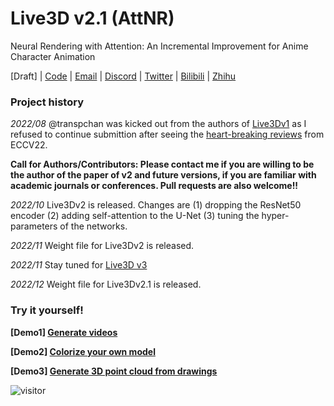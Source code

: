 # Live3D v2.1 (AttNR) 

Neural Rendering with Attention: An Incremental Improvement for Anime Character Animation

[Draft] | 
[Code](https://github.com/transpchan/Live3D-v2/) |
[Email](mailto:transpchan@gmail.com) |
[Discord](https://discord.gg/Md3cykbn36) |
[Twitter](https://twitter.com/transpchan) |
[Bilibili](https://space.bilibili.com/6418569) |
[Zhihu](https://zhuanlan.zhihu.com/p/565391665)

### Project history


<i>2022/08</i> @transpchan was kicked out from the authors of  [Live3Dv1](https://github.com/transpchan/Live3D) as I refused to continue submittion after seeing the [heart-breaking reviews](https://github.com/transpchan/Live3D) from ECCV22. 

**Call for Authors/Contributors: Please contact me if you are willing to be the author of the paper of v2 and future versions, if you are familiar with academic journals or conferences.  Pull requests are also welcome!!**

<i>2022/10</i> Live3Dv2 is released. Changes are (1) dropping the ResNet50 encoder (2) adding self-attention to the U-Net (3) tuning the hyper-parameters of the networks.

<i>2022/11</i> Weight file for Live3Dv2 is released. 

<i>2022/11</i> Stay tuned for [Live3D v3](https://github.com/transpchan/Live3D-v3)

<i>2022/12</i> Weight file for Live3Dv2.1 is released. 
### Try it yourself!


**[Demo1] [Generate videos](https://transpchan.github.io/live3d/#demo1)**

**[Demo2] [Colorize your own model](https://transpchan.github.io/live3d/#demo2)**

**[Demo3] [Generate 3D point cloud from drawings](https://transpchan.github.io/live3d/#demo3)**


![visitor](https://count.getloli.com/get/@live3d?theme=gelbooru)
